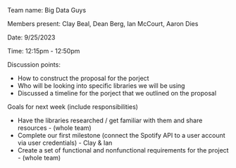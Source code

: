 Team name: Big Data Guys

Members present: Clay Beal, Dean Berg, Ian McCourt, Aaron Dies

Date: 9/25/2023

Time: 12:15pm - 12:50pm

Discussion points:
* How to construct the proposal for the porject
* Who will be looking into specific libraries we will be using 
* Discussed a timeline for the porject that we outlined on the proposal

Goals for next week (include responsibilities)
* Have the libraries researched / get familiar with them and share 
resources - (whole team)
* Complete our first milestone (connect the Spotify API to a user account 
via user credentials) - Clay & Ian
* Create a set of functional and nonfunctional requirements for the 
project - (whole team)


